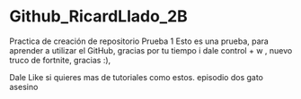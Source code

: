 # Github_RicardLlado_2B
Practica de creación de repositorio Prueba 1
Esto es una prueba,
para aprender a utilizar el GitHub,
gracias por tu tiempo i dale control + w , nuevo      truco de fortnite,
gracias :),

 Dale Like si quieres mas de tutoriales como estos.
episodio dos gato asesino
